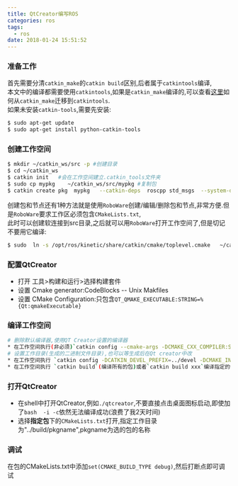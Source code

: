 ```yaml
---
title: QtCreator编写ROS
categories: ros
tags:
  - ros
date: 2018-01-24 15:51:52
---
```


### 准备工作
首先需要分清`catkin_make`的`catkin build`区别,后者属于`catkintools`编译,    
本文中的编译都需要使用`catkintools`,如果是`catkin_make`编译的,可以查看[这里](http://catkin-tools.readthedocs.io/en/latest/migration.html "catkintools")如何从`catkin_make`迁移到`catkintools`.    
如果未安装`catkin-tools`,需要先安装:
```bash
$ sudo apt-get update
$ sudo apt-get install python-catkin-tools
```
<!-- more -->
### 创建工作空间

```bash
$ mkdir ~/catkin_ws/src -p #创建目录
$ cd ~/catkin_ws
$ catkin init   #会在工作空间建立.catkin_tools文件夹
$ sudo cp mypkg    ~/catkin_ws/src/mypkg #复制包
$ catkin create pkg  mypkg   --catkin-deps  roscpp std_msgs  --system-deps Boost #或者直接创建包
```
创建包和节点还有1种方法就是使用`RoboWare`创建/编辑/删除包和节点,非常方便.但是`RoboWare`要求工作区必须包含`CMakeLists.txt`,     
此时可以创建软连接到src目录,之后就可以用`RoboWare`打开工作空间了,但是切记不要用它编译:
```bash
$ sudo  ln -s /opt/ros/kinetic/share/catkin/cmake/toplevel.cmake   ~/catkin_ws/src/CMakeLists.txt
```

### 配置QtCreator
* 打开 工具>构建和运行>选择构建套件
* 设置 Cmake generator:CodeBlocks -- Unix Makfiles
* 设置 CMake Configuration:只包含`QT_QMAKE_EXECUTABLE:STRING=%{Qt:qmakeExecutable}`



### 编译工作空间
```bash
# 删除默认编译器,使用QT Creator设置的编译器
* 在工作空间执行(非必须)`catkin config --cmake-args -DCMAKE_CXX_COMPILER:STRING=/usr/bin/g++ --`
# 设置工作目录(生成的二进制文件目录),也可以等生成后在Qt creator中改
* 在工作空间执行 `catkin config -DCATKIN_DEVEL_PREFIX=../devel -DCMAKE_INSTALL_PREFIX=../install`
* 在工作空间执行 `catkin build`(编译所有的包)或者`catkin build xxx`编译指定的包

```
### 打开QtCreator
* 在shell中打开QtCreator,例如`./qtcreator`,不要直接点击桌面图标启动,即使加了`bash  -i -c`依然无法编译成功(浪费了我2天时间)
* 选择**指定包**下的`CMakeLists.txt`打开,指定工作目录为"../build/pkgname",pkgname为选的包的名称


### 调试

在包的CMakeLists.txt中添加`set(CMAKE_BUILD_TYPE debug)`,然后打断点即可调试